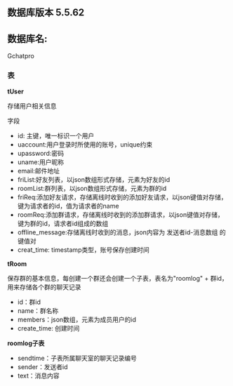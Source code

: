 ## 数据库版本 5.5.62



## 数据库名:

Gchatpro

### 表

**tUser** 

存储用户相关信息

字段

- id: 主键，唯一标识一个用户
- uaccount:用户登录时所使用的账号，unique约束
- upassword:密码
- uname:用户昵称
- email:邮件地址
- friList:好友列表，以json数组形式存储，元素为好友的id
- roomList:群列表，以json数组形式存储，元素为群的id
- friReq:添加好友请求，存储离线时收到的添加好友请求，以json键值对存储，键为请求者的id，值为请求者的name
- roomReq:添加群请求，存储离线时收到的添加群请求，以json键值对存储，键为群的id，请求者id组成的数组
- offline_message:存储离线时收到的消息，json内容为 发送者id-消息数组 的键值对
- creat_time: timestamp类型，账号保存创建时间

**tRoom**

保存群的基本信息，每创建一个群还会创建一个子表，表名为"roomlog" + 群id，用来存储各个群的聊天记录

- id：群id
- name：群名称
- members：json数组，元素为成员用户的id
- create_time: 创建时间

**roomlog子表**

- sendtime：子表所属聊天室的聊天记录编号
- sender：发送者id
- text：消息内容

